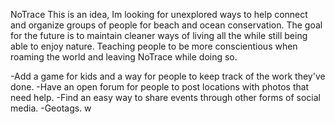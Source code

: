 NoTrace
This is an idea, Im looking for unexplored ways to help connect and organize
groups of people for beach and ocean conservation. The goal for the future
is to maintain cleaner ways of living all the while still being able to enjoy
nature. Teaching people to be more conscientious when roaming the world and leaving
NoTrace while doing so.


-Add a game for kids and a way for people to keep track of the work they've done.
-Have an open forum for people to post locations with photos that need help.
-Find an easy way to share events through other forms of social media.
-Geotags. w